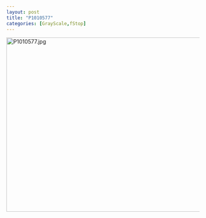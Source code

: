 ```yaml
---
layout: post
title: "P1010577"
categories: [GrayScale,fStop]
---
```

<img alt="P1010577.jpg" src="http://www.botzilla.com/blog/pix2008/P1010577.jpg" width="807" height="454" border="0" />



